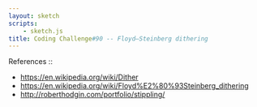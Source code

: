 ```yaml
---
layout: sketch
scripts: 
    - sketch.js
title: Coding Challenge#90 -- Floyd–Steinberg dithering
---
```


References ::
* <https://en.wikipedia.org/wiki/Dither>
* <https://en.wikipedia.org/wiki/Floyd%E2%80%93Steinberg_dithering>
* <http://roberthodgin.com/portfolio/stippling/>


